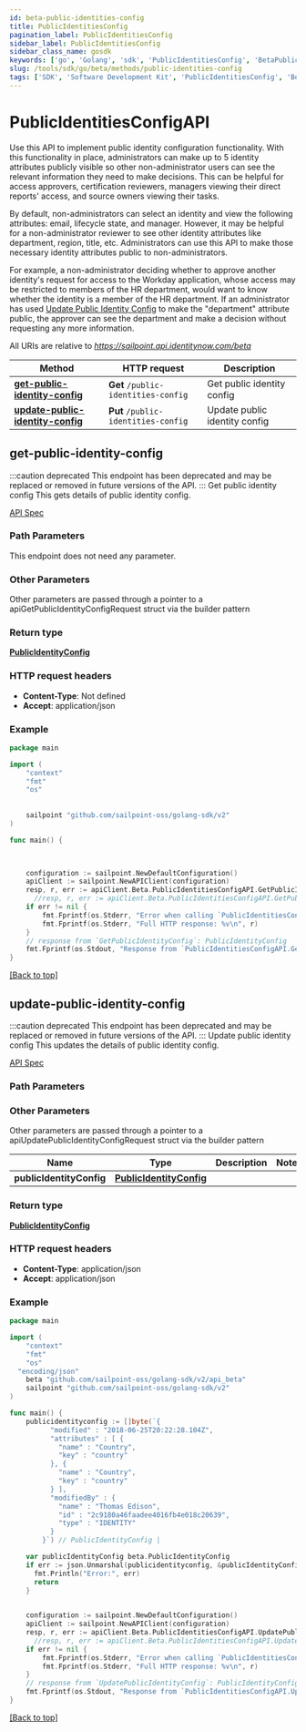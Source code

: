 ```yaml
---
id: beta-public-identities-config
title: PublicIdentitiesConfig
pagination_label: PublicIdentitiesConfig
sidebar_label: PublicIdentitiesConfig
sidebar_class_name: gosdk
keywords: ['go', 'Golang', 'sdk', 'PublicIdentitiesConfig', 'BetaPublicIdentitiesConfig'] 
slug: /tools/sdk/go/beta/methods/public-identities-config
tags: ['SDK', 'Software Development Kit', 'PublicIdentitiesConfig', 'BetaPublicIdentitiesConfig']
---
```


# PublicIdentitiesConfigAPI
  Use this API to implement public identity configuration functionality.
With this functionality in place, administrators can make up to 5 identity attributes publicly visible so other non-administrator users can see the relevant information they need to make decisions.
This can be helpful for access approvers, certification reviewers, managers viewing their direct reports&#39; access, and source owners viewing their tasks.

By default, non-administrators can select an identity and view the following attributes: email, lifecycle state, and manager.
However, it may be helpful for a non-administrator reviewer to see other identity attributes like department, region, title, etc.
Administrators can use this API to make those necessary identity attributes public to non-administrators.

For example, a non-administrator deciding whether to approve another identity&#39;s request for access to the Workday application, whose access may be restricted to members of the HR department, would want to know whether the identity is a member of the HR department.
If an administrator has used [Update Public Identity Config](https://developer.sailpoint.com/docs/api/beta/update-public-identity-config/) to make the &quot;department&quot; attribute public, the approver can see the department and make a decision without requesting any more information.
 
All URIs are relative to *https://sailpoint.api.identitynow.com/beta*

Method | HTTP request | Description
------------- | ------------- | -------------
[**get-public-identity-config**](#get-public-identity-config) | **Get** `/public-identities-config` | Get public identity config
[**update-public-identity-config**](#update-public-identity-config) | **Put** `/public-identities-config` | Update public identity config


## get-public-identity-config
:::caution deprecated 
This endpoint has been deprecated and may be replaced or removed in future versions of the API.
:::
Get public identity config
This gets details of public identity config.

[API Spec](https://developer.sailpoint.com/docs/api/beta/get-public-identity-config)

### Path Parameters

This endpoint does not need any parameter.

### Other Parameters

Other parameters are passed through a pointer to a apiGetPublicIdentityConfigRequest struct via the builder pattern


### Return type

[**PublicIdentityConfig**](../models/public-identity-config)

### HTTP request headers

- **Content-Type**: Not defined
- **Accept**: application/json

### Example

```go
package main

import (
	"context"
	"fmt"
	"os"
  
    
	sailpoint "github.com/sailpoint-oss/golang-sdk/v2"
)

func main() {

    

    configuration := sailpoint.NewDefaultConfiguration()
    apiClient := sailpoint.NewAPIClient(configuration)
    resp, r, err := apiClient.Beta.PublicIdentitiesConfigAPI.GetPublicIdentityConfig(context.Background()).Execute()
	  //resp, r, err := apiClient.Beta.PublicIdentitiesConfigAPI.GetPublicIdentityConfig(context.Background()).Execute()
    if err != nil {
	    fmt.Fprintf(os.Stderr, "Error when calling `PublicIdentitiesConfigAPI.GetPublicIdentityConfig``: %v\n", err)
	    fmt.Fprintf(os.Stderr, "Full HTTP response: %v\n", r)
    }
    // response from `GetPublicIdentityConfig`: PublicIdentityConfig
    fmt.Fprintf(os.Stdout, "Response from `PublicIdentitiesConfigAPI.GetPublicIdentityConfig`: %v\n", resp)
}
```

[[Back to top]](#)

## update-public-identity-config
:::caution deprecated 
This endpoint has been deprecated and may be replaced or removed in future versions of the API.
:::
Update public identity config
This updates the details of public identity config.

[API Spec](https://developer.sailpoint.com/docs/api/beta/update-public-identity-config)

### Path Parameters



### Other Parameters

Other parameters are passed through a pointer to a apiUpdatePublicIdentityConfigRequest struct via the builder pattern


Name | Type | Description  | Notes
------------- | ------------- | ------------- | -------------
 **publicIdentityConfig** | [**PublicIdentityConfig**](../models/public-identity-config) |  | 

### Return type

[**PublicIdentityConfig**](../models/public-identity-config)

### HTTP request headers

- **Content-Type**: application/json
- **Accept**: application/json

### Example

```go
package main

import (
	"context"
	"fmt"
	"os"
  "encoding/json"
    beta "github.com/sailpoint-oss/golang-sdk/v2/api_beta"
	sailpoint "github.com/sailpoint-oss/golang-sdk/v2"
)

func main() {
    publicidentityconfig := []byte(`{
          "modified" : "2018-06-25T20:22:28.104Z",
          "attributes" : [ {
            "name" : "Country",
            "key" : "country"
          }, {
            "name" : "Country",
            "key" : "country"
          } ],
          "modifiedBy" : {
            "name" : "Thomas Edison",
            "id" : "2c9180a46faadee4016fb4e018c20639",
            "type" : "IDENTITY"
          }
        }`) // PublicIdentityConfig | 

    var publicIdentityConfig beta.PublicIdentityConfig
    if err := json.Unmarshal(publicidentityconfig, &publicIdentityConfig); err != nil {
      fmt.Println("Error:", err)
      return
    }
    

    configuration := sailpoint.NewDefaultConfiguration()
    apiClient := sailpoint.NewAPIClient(configuration)
    resp, r, err := apiClient.Beta.PublicIdentitiesConfigAPI.UpdatePublicIdentityConfig(context.Background()).PublicIdentityConfig(publicIdentityConfig).Execute()
	  //resp, r, err := apiClient.Beta.PublicIdentitiesConfigAPI.UpdatePublicIdentityConfig(context.Background()).PublicIdentityConfig(publicIdentityConfig).Execute()
    if err != nil {
	    fmt.Fprintf(os.Stderr, "Error when calling `PublicIdentitiesConfigAPI.UpdatePublicIdentityConfig``: %v\n", err)
	    fmt.Fprintf(os.Stderr, "Full HTTP response: %v\n", r)
    }
    // response from `UpdatePublicIdentityConfig`: PublicIdentityConfig
    fmt.Fprintf(os.Stdout, "Response from `PublicIdentitiesConfigAPI.UpdatePublicIdentityConfig`: %v\n", resp)
}
```

[[Back to top]](#)

